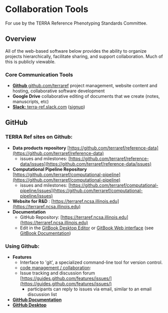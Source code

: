 # Collaboration Tools

For use by the TERRA Reference Phenotyping Standards Committee.

## Overview

All of the web-based software below provides the ability to organize projects hierarchically, facilitate sharing, and support collaboration. Much of this is publicly viewable.

### Core Communication Tools

* [**Github** github.com/terraref](https://github.com/terraref) project management, website content and hosting, collaborative software development 
* **Google Drive** collaborative editing of documents that we create \(notes, manuscripts, etc\)
* [**Slack:** terra-ref.slack.com](https://terra-ref.slack.com) \([signup](https://terra-ref.slack.com/x-48104590209-103908330007/signup)\)

## GitHub

### TERRA Ref sites on Github:

* **Data products repository** [https://github.com/terraref/reference-data](https://github.com/terraref/reference-data)
  * issues and milestones: [https://github.com/terraref/reference-data/issues](https://github.com/terraref/reference-data/issues)
* **Computational Pipeline Repository** [https://github.com/terraref/computational-pipeline](https://github.com/terraref/computational-pipeline)
  * issues and milestones: [https://github.com/terraref/computational-pipeline/issues](https://github.com/terraref/computational-pipeline/issues)
* **Website for R&D** : [https://terraref.ncsa.illinois.edu](https://terraref.ncsa.illinois.edu)
* **Documentation** 
  * GitHub Repository: [https://terraref.ncsa.illinois.edu](https://terraref.ncsa.illinois.edu)
  * Edit in the [GitBook Desktop Editor](https://www.gitbook.com/editor) or [GitBook Web interface](https://www.gitbook.com/book/dlebauer/terraref-documentation/details) \(see [GitBook Documentation](http://toolchain.gitbook.com/)\)

### Using Github:

* **Features**
  * Interface to 'git', a specialized command-line tool for version control. 
  * [code management / collaboration](https://github.com/features):  
  * Issue tracking and discussion forum [https://guides.github.com/features/issues/](https://guides.github.com/features/issues/)
    * participants can reply to issues via email, similar to an email discussion list
* [**GitHub Documentation**](https://guides.github.com/)
* [**GitHub Desktop**](https://desktop.github.com/) 

